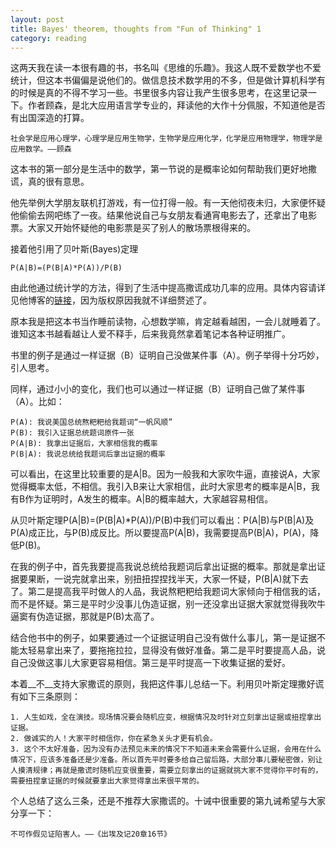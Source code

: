 ```yaml
---
layout: post
title: Bayes' theorem, thoughts from "Fun of Thinking" 1
category: reading
---
```

这两天我在读一本很有趣的书，书名叫《思维的乐趣》。我这人既不爱数学也不爱统计，但这本书偏偏是说他们的。做信息技术数学用的不多，但是做计算机科学有的时候是真的不得不学习一些。书里很多内容让我产生很多思考，在这里记录一下。作者顾森，是北大应用语言学专业的，拜读他的大作十分佩服，不知道他是否有出国深造的打算。

	社会学是应用心理学，心理学是应用生物学，生物学是应用化学，化学是应用物理学，物理学是应用数学。——顾森


这本书的第一部分是生活中的数学，第一节说的是概率论如何帮助我们更好地撒谎，真的很有意思。

他先举例大学朋友联机打游戏，有一位打得一般。有一天他彻夜未归，大家便怀疑他偷偷去网吧练了一夜。结果他说自己与女朋友看通宵电影去了，还拿出了电影票。大家又开始怀疑他的电影票是买了别人的散场票根得来的。

接着他引用了贝叶斯(Bayes)定理
	
	P(A|B)=(P(B|A)*P(A))/P(B)
	
由此他通过统计学的方法，得到了生活中提高撒谎成功几率的应用。具体内容请详见他博客的[链接](http://www.matrix67.com/blog/archives/2517)，因为版权原因我就不详细赘述了。

原本我是把这本书当作睡前读物，心想数学嘛，肯定越看越困，一会儿就睡着了。谁知这本书越看越让人爱不释手，后来我竟然拿着笔记本各种证明推广。

书里的例子是通过一样证据（B）证明自己没做某件事（A）。例子举得十分巧妙，引人思考。

同样，通过小小的变化，我们也可以通过一样证据（B）证明自己做了某件事（A）。比如：

	P(A): 我说美国总统熬粑粑给我题词“一帆风顺”
	P(B): 我引入证据总统题词原件一张
	P(A|B): 我拿出证据后，大家相信我的概率
	P(B|A): 我说总统给我题词后拿出证据的概率

可以看出，在这里比较重要的是A|B。因为一般我和大家吹牛逼，直接说A，大家觉得概率太低，不相信。我引入B来让大家相信，此时大家思考的概率是A|B，我有B作为证明时，A发生的概率。A|B的概率越大，大家越容易相信。

从贝叶斯定理P(A|B)=(P(B|A)*P(A))/P(B)中我们可以看出：P(A|B)与P(B|A)及P(A)成正比，与P(B)成反比。所以要提高P(A|B)，我需要提高P(B|A)，P(A)，降低P(B)。

在我的例子中，首先我要提高我说总统给我题词后拿出证据的概率。那就是拿出证据要果断，一说完就拿出来，别扭扭捏捏找半天，大家一怀疑，P(B|A)就下去了。第二是提高我平时做人的人品，我说熬粑粑给我题词大家倾向于相信我的话，而不是怀疑。第三是平时少没事儿伪造证据，别一还没拿出证据大家就觉得我吹牛逼窦有伪造证据，那就是P(B)太高了。

结合他书中的例子，如果要通过一个证据证明自己没有做什么事儿，第一是证据不能太轻易拿出来了，要拖拖拉拉，显得没有做好准备。第二是平时要提高人品，说自己没做这事儿大家更容易相信。第三是平时提高一下收集证据的爱好。

本着__不__支持大家撒谎的原则，我把这件事儿总结一下。利用贝叶斯定理撒好谎有如下三条原则：

	1. 人生如戏，全在演技。现场情况要会随机应变，根据情况及时针对立刻拿出证据或扭捏拿出证据。
	2. 做诚实的人！大家平时相信你，你在紧急关头才更有机会。
	3. 这个不太好准备，因为没有办法预见未来的情况下不知道未来会需要什么证据，会用在什么情况下，应该多准备还是少准备。所以首先平时要多给自己留后路，大部分事儿要秘密做，别让人摸清规律；再就是撒谎时随机应变很重要，需要立刻拿出的证据就挑大家不觉得你平时有的，需要扭捏拿证据的时候就要拿出大家觉得拿出来很平常的。
	
个人总结了这么三条，还是不推荐大家撒谎的。十诫中很重要的第九诫希望与大家分享一下：

	不可作假见证陷害人。——《出埃及记20章16节》